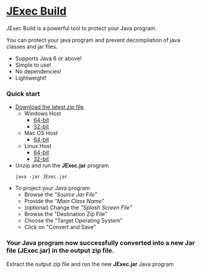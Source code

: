 # [JExec Build](https://github.com/saphirepankaj/jexec-build)

JExec Build is a powerful tool to protect your Java program.

You can protect your java program and prevent decompilation of java classes and jar files.

* Supports Java 6 or above!
* Simple to use!
* No dependencies!
* Lightweight!

### Quick start

* [Download the latest zip file](https://github.com/saphirepankaj/jexec-build).
    * Windows Host
        * [64-bit](https://github.com/saphirepankaj/jexec-build/blob/main/win-amd64.zip)
        * [32-bit](https://github.com/saphirepankaj/jexec-build/blob/main/win-x86.zip)
    * Mac OS Host
        * [64-bit](https://github.com/saphirepankaj/jexec-build/blob/main/mac-x86_64.zip)
    * Linux Host
        * [64-bit](https://github.com/saphirepankaj/jexec-build/blob/main/linux-amd64.zip)
        * [32-bit](https://github.com/saphirepankaj/jexec-build/blob/main/linux-i386.zip)
* Unzip and run the **JExec.jar** program
    ```
    java -jar JExec.jar
    ``` 
* To project your Java program
  * Browse the *"Source Jar File"*
  * Provide the *"Main Class Name"*
  * (optional) Change the *"Splash Screen File"*
  * Browse the "Destination Zip File"
  * Choose the "Target Operating System"
  * Click on "Convert and Save"

### Your Java program now successfully converted into a new Jar file (JExec.jar) in the output zip file.

Extract the output zip file and run the new **JExec.jar** Java program

